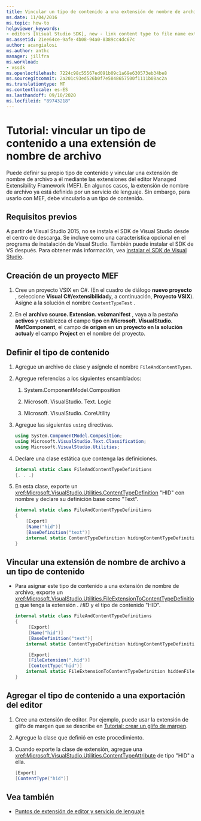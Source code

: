 ```yaml
---
title: Vincular un tipo de contenido a una extensión de nombre de archivo
ms.date: 11/04/2016
ms.topic: how-to
helpviewer_keywords:
- editors [Visual Studio SDK], new - link content type to file name extension
ms.assetid: 21ee64ce-9afe-4b08-94a0-8389cc4dc67c
author: acangialosi
ms.author: anthc
manager: jillfra
ms.workload:
- vssdk
ms.openlocfilehash: 7224c98c55567ed091b09c1a69e630573eb34be8
ms.sourcegitcommit: 2a201c93ed526b0f7e5848657500f1111b08ac2a
ms.translationtype: MT
ms.contentlocale: es-ES
ms.lasthandoff: 09/10/2020
ms.locfileid: "89743218"
---
```

# <a name="walkthrough-link-a-content-type-to-a-file-name-extension"></a>Tutorial: vincular un tipo de contenido a una extensión de nombre de archivo
Puede definir su propio tipo de contenido y vincular una extensión de nombre de archivo a él mediante las extensiones del editor Managed Extensibility Framework (MEF). En algunos casos, la extensión de nombre de archivo ya está definida por un servicio de lenguaje. Sin embargo, para usarlo con MEF, debe vincularlo a un tipo de contenido.

## <a name="prerequisites"></a>Requisitos previos
 A partir de Visual Studio 2015, no se instala el SDK de Visual Studio desde el centro de descarga. Se incluye como una característica opcional en el programa de instalación de Visual Studio. También puede instalar el SDK de VS después. Para obtener más información, vea [instalar el SDK de Visual Studio](../extensibility/installing-the-visual-studio-sdk.md).

## <a name="create-a-mef-project"></a>Creación de un proyecto MEF

1. Cree un proyecto VSIX en C#. (En el cuadro de diálogo **nuevo proyecto** , seleccione **Visual C#/extensibilidad**y, a continuación, **Proyecto VSIX**). Asigne a la solución el nombre `ContentTypeTest` .

2. En el **archivo source. Extension. vsixmanifest** , vaya a la pestaña **activos** y establezca el campo **tipo** en **Microsoft. VisualStudio. MefComponent**, el campo de **origen** en **un proyecto en la solución actual**y el campo **Project** en el nombre del proyecto.

## <a name="define-the-content-type"></a>Definir el tipo de contenido

1. Agregue un archivo de clase y asígnele el nombre `FileAndContentTypes`.

2. Agregue referencias a los siguientes ensamblados:

    1. System.ComponentModel.Composition

    2. Microsoft. VisualStudio. Text. Logic

    3. Microsoft. VisualStudio. CoreUtility

3. Agregue las siguientes `using` directivas.

    ```csharp
    using System.ComponentModel.Composition;
    using Microsoft.VisualStudio.Text.Classification;
    using Microsoft.VisualStudio.Utilities;

    ```

4. Declare una clase estática que contenga las definiciones.

    ```csharp
    internal static class FileAndContentTypeDefinitions
    {. . .}
    ```

5. En esta clase, exporte un <xref:Microsoft.VisualStudio.Utilities.ContentTypeDefinition> "HID" con nombre y declare su definición base como "Text".

    ```csharp
    internal static class FileAndContentTypeDefinitions
    {
        [Export]
        [Name("hid")]
        [BaseDefinition("text")]
        internal static ContentTypeDefinition hidingContentTypeDefinition;
    }
    ```

## <a name="link-a-file-name-extension-to-a-content-type"></a>Vincular una extensión de nombre de archivo a un tipo de contenido

- Para asignar este tipo de contenido a una extensión de nombre de archivo, exporte un <xref:Microsoft.VisualStudio.Utilities.FileExtensionToContentTypeDefinition> que tenga la extensión *. HID* y el tipo de contenido "HID".

    ```csharp
    internal static class FileAndContentTypeDefinitions
    {
         [Export]
         [Name("hid")]
         [BaseDefinition("text")]
        internal static ContentTypeDefinition hidingContentTypeDefinition;

         [Export]
         [FileExtension(".hid")]
         [ContentType("hid")]
        internal static FileExtensionToContentTypeDefinition hiddenFileExtensionDefinition;
    }
    ```

## <a name="add-the-content-type-to-an-editor-export"></a>Agregar el tipo de contenido a una exportación del editor

1. Cree una extensión de editor. Por ejemplo, puede usar la extensión de glifo de margen que se describe en [Tutorial: crear un glifo de margen](../extensibility/walkthrough-creating-a-margin-glyph.md).

2. Agregue la clase que definió en este procedimiento.

3. Cuando exporte la clase de extensión, agregue una <xref:Microsoft.VisualStudio.Utilities.ContentTypeAttribute> de tipo "HID" a ella.

    ```csharp
    [Export]
    [ContentType("hid")]
    ```

## <a name="see-also"></a>Vea también
- [Puntos de extensión de editor y servicio de lenguaje](../extensibility/language-service-and-editor-extension-points.md)
